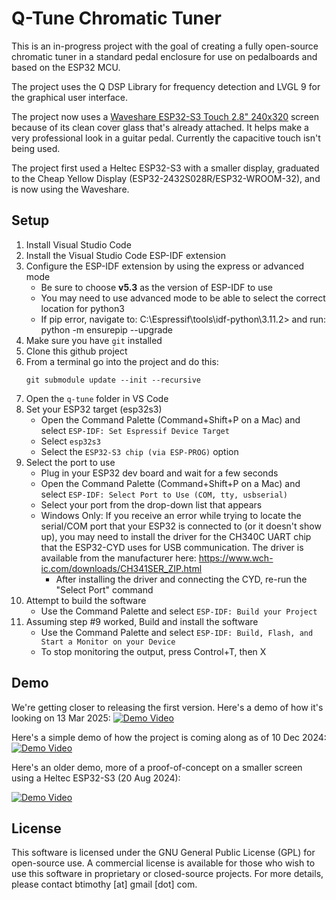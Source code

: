 # Q-Tune Chromatic Tuner
This is an in-progress project with the goal of creating a fully open-source chromatic tuner in a standard pedal enclosure for use on pedalboards and based on the ESP32 MCU.

The project uses the Q DSP Library for frequency detection and LVGL 9 for the graphical user interface.

The project now uses a [Waveshare ESP32-S3 Touch 2.8" 240x320](https://www.waveshare.com/product/mcu-tools/development-boards/esp32/esp32-s3-touch-lcd-2.8.htm?sku=27690) screen because of its clean cover glass that's already attached. It helps make a very professional look in a guitar pedal. Currently the capacitive touch isn't being used.

The project first used a Heltec ESP32-S3 with a smaller display, graduated to the Cheap Yellow Display (ESP32-2432S028R/ESP32-WROOM-32), and is now using the Waveshare.

## Setup

1. Install Visual Studio Code
2. Install the Visual Studio Code ESP-IDF extension
3. Configure the ESP-IDF extension by using the express or advanced mode
    - Be sure to choose **v5.3** as the version of ESP-IDF to use
    - You may need to use advanced mode to be able to select the correct location for python3
    - If pip error, navigate to: C:\Espressif\tools\idf-python\3.11.2> and run: python -m ensurepip --upgrade
4. Make sure you have `git` installed
5. Clone this github project
6. From a terminal go into the project and do this:
    ```
    git submodule update --init --recursive
    ```
7. Open the `q-tune` folder in VS Code
8. Set your ESP32 target (esp32s3)
    - Open the Command Palette (Command+Shift+P on a Mac) and select `ESP-IDF: Set Espressif Device Target`
    - Select `esp32s3`
    - Select the `ESP32-S3 chip (via ESP-PROG)` option
9. Select the port to use
    - Plug in your ESP32 dev board and wait for a few seconds
    - Open the Command Palette (Command+Shift+P on a Mac) and select `ESP-IDF: Select Port to Use (COM, tty, usbserial)`
    - Select your port from the drop-down list that appears
    - Windows Only: If you receive an error while trying to locate the serial/COM port that your ESP32 is connected to (or it doesn't show up), you may need to install the driver for the CH340C UART chip that the ESP32-CYD uses for USB communication. The driver is available from the manufacturer here: https://www.wch-ic.com/downloads/CH341SER_ZIP.html
        - After installing the driver and connecting the CYD, re-run the "Select Port" command
10. Attempt to build the software
    - Use the Command Palette and select `ESP-IDF: Build your Project`
11. Assuming step #9 worked, Build and install the software
    - Use the Command Palette and select `ESP-IDF: Build, Flash, and Start a Monitor on your Device`
    - To stop monitoring the output, press Control+T, then X

## Demo

We're getting closer to releasing the first version. Here's a demo of how it's looking on 13 Mar 2025:
[![Demo Video](https://youtube.com/live/pk4hbDYdYKE/0.jpg)](https://youtube.com/live/pk4hbDYdYKE)

Here's a simple demo of how the project is coming along as of 10 Dec 2024:
[![Demo Video](https://img.youtube.com/vi/im-Qe8d9LSk/0.jpg)](https://youtu.be/im-Qe8d9LSk)

Here's an older demo, more of a proof-of-concept on a smaller screen using a Heltec ESP32-S3 (20 Aug 2024):

[![Demo Video](https://img.youtube.com/vi/XWTicIlTI_k/0.jpg)](https://youtu.be/XWTicIlTI_k)

## License

This software is licensed under the GNU General Public License (GPL) for open-source use. A commercial license is available for those who wish to use this software in proprietary or closed-source projects. For more details, please contact btimothy [at] gmail [dot] com.